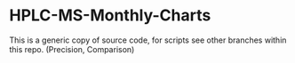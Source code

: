# HPLC-MS-Monthly-Charts
This is a generic copy of source code, for scripts see other branches within this repo. (Precision, Comparison)
